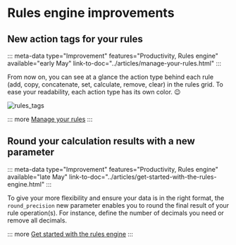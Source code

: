 # Rules engine improvements

## New action tags for your rules
::: meta-data type="Improvement" features="Productivity, Rules engine" available="early May" link-to-doc="../articles/manage-your-rules.html"
:::

From now on, you can see at a glance the action type behind each rule (add, copy, concatenate, set, calculate, remove, clear) in the rules grid. To ease your readability, each action type has its own color. :wink:

![rules_tags](../img/Rules_Tags.png)

::: more
[Manage your rules](../articles/manage-your-rules.html)
:::

## Round your calculation results with a new parameter
::: meta-data type="Improvement" features="Productivity, Rules engine" available="late May" link-to-doc="../articles/get-started-with-the-rules-engine.html"
:::

To give your more flexibility and ensure your data is in the right format, the `round_precision` new parameter enables you to round the final result of your rule operation(s).  For instance, define the number of decimals you need or remove all decimals.


::: more
[Get started with the rules engine](../articles/get-started-with-the-rules-engine.html)
:::
